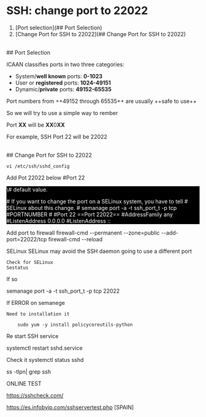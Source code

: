 # SSH: change port to 22022

1. [Port selection](## Port Selection)
1. [Change Port for SSH to 22022](## Change Port for SSH to 22022)



<br>
## Port Selection

ICAAN classifies ports in two three categories:

- System/**well known** ports: **0-1023**
- User or **registered** ports: **1024-49151**
- Dynamic/**private** ports: **49152-65535**

Port numbers from ++49152 through 65535++ are usually ++safe to use++

So we will try to use a simple way to rember

Port **XX** will be  **XX**0**XX**

For example, SSH Port 22 will be 22022





<br>
## Change Port for SSH to 22022

`
vi /etc/ssh/sshd_config
`

Add Pot 22022 below #Port 22

<div style="color:white;background:black;">
\# default value.

\# If you want to change the port on a SELinux system, you have to tell
\# SELinux about this change.
\# semanage port -a -t ssh_port_t -p tcp #PORTNUMBER
\#
\#Port 22
==Port 22022==
\#AddressFamily any
\#ListenAddress 0.0.0.0
\#ListenAddress ::
</div>


Add port to firewall
firewall-cmd --permanent --zone=public --add-port=22022/tcp
firewall-cmd --reload	


SELinux 
SELinux may avoid the SSH daemon going to use a different port

	Check for SELinux 
	Sestatus

If so

semanage port -a -t ssh_port_t -p tcp 22022

If ERROR on	semanege

	Need to installation it

		sudo yum -y install policycoreutils-python


Re start SSH service

systemctl restart sshd.service

Check it
systemctl status sshd

ss -tlpn| grep ssh


ONLINE TEST

https://sshcheck.com/

https://es.infobyip.com/sshservertest.php  [SPAIN]
